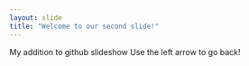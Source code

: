 ```yaml
---
layout: slide
title: "Welcome to our second slide!"
---
```

My addition to github slideshow
Use the left arrow to go back!
